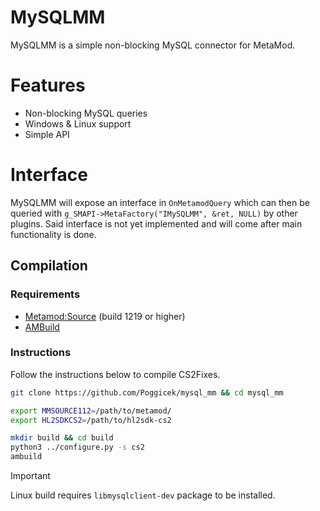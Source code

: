 # MySQLMM

MySQLMM is a simple non-blocking MySQL connector for MetaMod.

# Features

- Non-blocking MySQL queries
- Windows & Linux support
- Simple API

# Interface

MySQLMM will expose an interface in `OnMetamodQuery` which can then be queried with `g_SMAPI->MetaFactory("IMySQLMM", &ret, NULL)` by other plugins.
Said interface is not yet implemented and will come after main functionality is done.

## Compilation

### Requirements

- [Metamod:Source](https://www.sourcemm.net/downloads.php/?branch=master) (build 1219 or higher)
- [AMBuild](https://wiki.alliedmods.net/Ambuild)

### Instructions

Follow the instructions below to compile CS2Fixes.

```bash
git clone https://github.com/Poggicek/mysql_mm && cd mysql_mm

export MMSOURCE112=/path/to/metamod/
export HL2SDKCS2=/path/to/hl2sdk-cs2

mkdir build && cd build
python3 ../configure.py -s cs2
ambuild
```

> [!IMPORTANT]
> Linux build requires `libmysqlclient-dev` package to be installed.